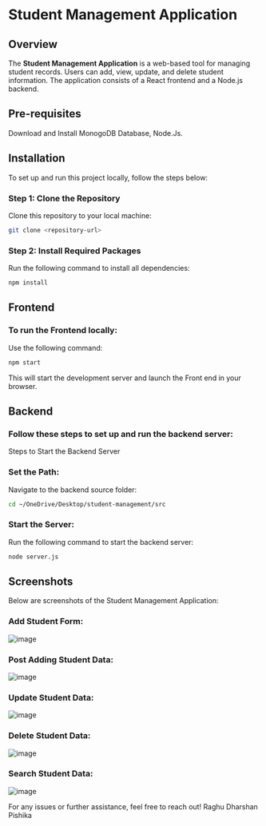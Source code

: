 # Student Management Application

## Overview
The **Student Management Application** is a web-based tool for managing student records. Users can add, view, update, and delete student information. The application consists of a React frontend and a Node.js backend.

## Pre-requisites
Download and Install MonogoDB Database, Node.Js.

## Installation
To set up and run this project locally, follow the steps below:

### Step 1: Clone the Repository
Clone this repository to your local machine:
```bash
git clone <repository-url>
```
### Step 2: Install Required Packages
Run the following command to install all dependencies:
```bash
npm install
```
## Frontend
### To run the Frontend locally:

Use the following command:
```bash
npm start
```
This will start the development server and launch the Front end in your browser.

## Backend
### Follow these steps to set up and run the backend server:

Steps to Start the Backend Server

### Set the Path:
Navigate to the backend source folder:
```bash
cd ~/OneDrive/Desktop/student-management/src
```
### Start the Server:
Run the following command to start the backend server:
```bash
node server.js
```
## Screenshots

Below are screenshots of the Student Management Application:

### Add Student Form:
![image](https://github.com/user-attachments/assets/d75e6337-2926-4b02-8e14-03a2c083bf4a)

### Post Adding Student Data:
![image](https://github.com/user-attachments/assets/c6285242-78a8-4a3f-9070-4c0916ea8efb)

### Update Student Data:
![image](https://github.com/user-attachments/assets/7372f435-595b-4a7c-b8c1-65f7bbb506dc)

### Delete Student Data:
![image](https://github.com/user-attachments/assets/41881f71-1ef3-4fc4-b679-ef8f7f3d13ba)

### Search Student Data:
![image](https://github.com/user-attachments/assets/d79a29a1-2e68-4163-82c4-0b1cc61d63eb)


For any issues or further assistance, feel free to reach out!
Raghu Dharshan Pishika

